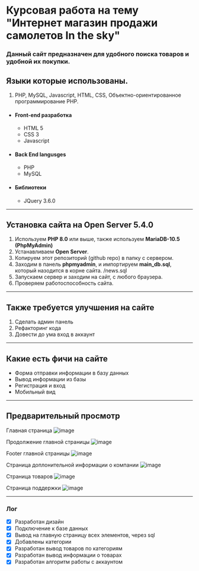 # Курсовая работа на тему "Интернет магазин продажи самолетов In the sky"

### Данный сайт предназначен для удобного поиска товаров и удобной их покупки.

## Языки которые использованы.
1. PHP, MySQL, Javascript, HTML, CSS, Объектно-ориентированное программирование PHP.

- #### Front-end разработка
    - HTML 5
    - CSS 3
    - Javascript

- #### Back End langusges
    - PHP
    - MySQL

- #### Библиотеки
    - JQuery 3.6.0 
___
## Установка сайта на Open Server 5.4.0
1. Используем **PHP 8.0** или выше, также используем **MariaDB-10.5 (PhpMyAdmin)**
2. Устанавливаем **Open Server**.
3. Копируем этот репозиторий (github repo) в папку с сервером.
4. Заходим в панель **phpmyadmin**, и импортируем **main_db.sql**, который назодится в корне сайта. /news.sql
5. Запускаем сервер и заходим на сайт, с любого браузера.
6. Проверяем работоспособность сайта.
___
## Также требуется улучшения на сайте
1. Сделать админ панель
2. Рефакторинг кода
3. Довести до ума вход в аккаунт
___
## Какие есть фичи на сайте
- Форма отправки информации в базу данных
- Вывод информации из базы
- Регистрация и вход
- Мобильный вид
___
## Предварительный просмотр

Главная страница
![image](https://user-images.githubusercontent.com/46565446/146034916-6644b415-7887-4c5a-b335-58b6ade40f09.png)

Продолжение главной страницы
![image](https://user-images.githubusercontent.com/46565446/146035153-c00363f1-64ba-4426-b575-ee783197ff01.png)

Footer главной страницы
![image](https://user-images.githubusercontent.com/46565446/146035396-2d0866db-f826-4268-b374-b6be821987bc.png)

Страница доплонительной информации о компании
![image](https://user-images.githubusercontent.com/46565446/146035662-4ea1a329-c4a0-4760-949d-1ab7ba59a555.png)

Страница товаров
![image](https://user-images.githubusercontent.com/46565446/146036230-65e47bf7-d451-433e-951c-7aec6dfac8df.png)

Страница поддержки
![image](https://user-images.githubusercontent.com/46565446/146036373-56027e63-2034-4a7e-9655-2e06d9206e15.png)


___
### Лог

- [x] Разработан дизайн
- [x] Подключение к базе данных
- [x] Вывод на главную страницу всех элементов, через sql
- [x] Добавлены категории
- [x] Разработан вывод товаров по категориям
- [x] Разработан вывод информации о товарах
- [x] Разработан алгоритм работы с аккаунтом 
